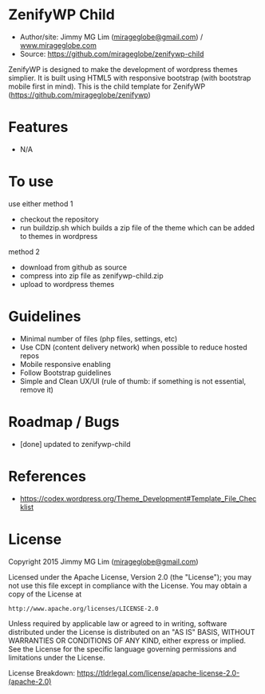 # ZenifyWP Child

- Author/site: Jimmy MG Lim (mirageglobe@gmail.com) / www.mirageglobe.com
- Source: https://github.com/mirageglobe/zenifywp-child

ZenifyWP is designed to make the development of wordpress themes simplier. It is built using HTML5 with responsive bootstrap (with bootstrap mobile first in mind). This is the child template for ZenifyWP (https://github.com/mirageglobe/zenifywp)

# Features

- N/A

# To use

use either method 1

- checkout the repository
- run buildzip.sh which builds a zip file of the theme which can be added to themes in wordpress

method 2

- download from github as source
- compress into zip file as zenifywp-child.zip
- upload to wordpress themes

# Guidelines

- Minimal number of files (php files, settings, etc)
- Use CDN (content delivery network) when possible to reduce hosted repos
- Mobile responsive enabling
- Follow Bootstrap guidelines
- Simple and Clean UX/UI (rule of thumb: if something is not essential, remove it)

# Roadmap / Bugs

- [done] updated to zenifywp-child

# References

- https://codex.wordpress.org/Theme_Development#Template_File_Checklist

# License

Copyright 2015 Jimmy MG Lim (mirageglobe@gmail.com)

Licensed under the Apache License, Version 2.0 (the "License");
you may not use this file except in compliance with the License.
You may obtain a copy of the License at

    http://www.apache.org/licenses/LICENSE-2.0

Unless required by applicable law or agreed to in writing, software
distributed under the License is distributed on an "AS IS" BASIS,
WITHOUT WARRANTIES OR CONDITIONS OF ANY KIND, either express or implied.
See the License for the specific language governing permissions and
limitations under the License.

License Breakdown: https://tldrlegal.com/license/apache-license-2.0-(apache-2.0)
